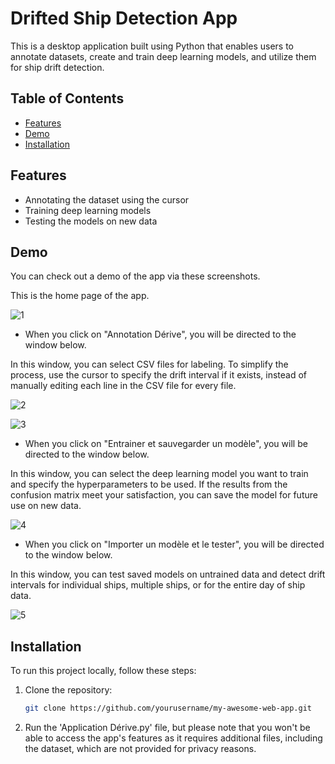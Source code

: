 # Drifted Ship Detection App

This is a desktop application built using Python that enables users to annotate datasets, create and train deep learning models, and utilize them for ship drift detection.

## Table of Contents
- [Features](#features)
- [Demo](#demo)
- [Installation](#installation)

## Features
- Annotating the dataset using the cursor
- Training deep learning models
- Testing the models on new data

## Demo
You can check out a demo of the app via these screenshots.

This is the home page of the app. 

![1](https://github.com/azizbouaouina/DriftedShipDetection/assets/104959387/2483f955-eb1f-4ff2-a868-f54bb8810142)

- When you click on "Annotation Dérive", you will be directed to the window below.

In this window, you can select CSV files for labeling. To simplify the process, use the cursor to specify the drift interval if it exists, instead of manually editing each line in the CSV file for every file.

![2](https://github.com/azizbouaouina/DriftedShipDetection/assets/104959387/0cd0bd75-be34-4653-97e1-755a1f7d55a7)

![3](https://github.com/azizbouaouina/DriftedShipDetection/assets/104959387/3eb05e9e-419c-480d-8ceb-f52b7d4bb46f)

- When you click on "Entrainer et sauvegarder un modèle", you will be directed to the window below.

In this window, you can select the deep learning model you want to train and specify the hyperparameters to be used. If the results from the confusion matrix meet your satisfaction, you can save the model for future use on new data.

![4](https://github.com/azizbouaouina/DriftedShipDetection/assets/104959387/6943e4d6-cd89-4733-ae5b-2f26997c2f61)

- When you click on "Importer un modèle et le tester", you will be directed to the window below.

In this window, you can test saved models on untrained data and detect drift intervals for individual ships, multiple ships, or for the entire day of ship data.

![5](https://github.com/azizbouaouina/DriftedShipDetection/assets/104959387/1ea16362-21a7-4d3c-806b-7f2982a3f5b4)


## Installation
To run this project locally, follow these steps:

1. Clone the repository:
   ```sh
   git clone https://github.com/yourusername/my-awesome-web-app.git

2. Run the 'Application Dérive.py' file, but please note that you won't be able to access the app's features as it requires additional files, including the dataset, which are not provided for privacy reasons.
